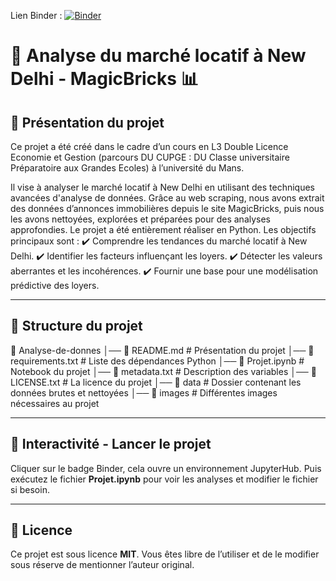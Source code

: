 Lien Binder : 
[![Binder](https://mybinder.org/badge_logo.svg)](https://mybinder.org/v2/gh/Gwezheneg/Analyse-de-donnees/main?filepath=Projet.ipynb)

# 🏡 Analyse du marché locatif à New Delhi - MagicBricks 📊
## 📌 Présentation du projet
Ce projet a été créé dans le cadre d’un cours en L3 Double Licence Economie et Gestion (parcours DU CUPGE : DU Classe universitaire Préparatoire aux Grandes Ecoles) à l’université du Mans.

Il vise à analyser le marché locatif à New Delhi en utilisant des techniques avancées d'analyse de données. Grâce au web scraping, nous avons extrait des données d’annonces immobilières depuis le site MagicBricks, puis nous les avons nettoyées, explorées et préparées pour des analyses approfondies. Le projet a été entièrement réaliser en Python.
Les objectifs principaux sont :
✔️ Comprendre les tendances du marché locatif à New Delhi.
✔️ Identifier les facteurs influençant les loyers.
✔️ Détecter les valeurs aberrantes et les incohérences.
✔️ Fournir une base pour une modélisation prédictive des loyers.

--- 

## 📂 Structure du projet
📁 Analyse-de-donnes
│── 📄 README.md           # Présentation du projet
│── 📄 requirements.txt    # Liste des dépendances Python
│── 📄 Projet.ipynb        # Notebook du projet
│── 📄 metadata.txt        # Description des variables
│── 📄 LICENSE.txt         # La licence du projet
│── 📁 data                # Dossier contenant les données brutes et nettoyées
│── 📁 images              # Différentes images nécessaires au projet

---

## 🚀 Interactivité - Lancer le projet
Cliquer sur le badge Binder, cela ouvre un environnement JupyterHub. Puis exécutez le fichier **Projet.ipynb** pour voir les analyses et modifier le fichier si besoin.

---

## 📜 Licence
Ce projet est sous licence **MIT**. Vous êtes libre de l’utiliser et de le modifier sous réserve de mentionner l’auteur original.
